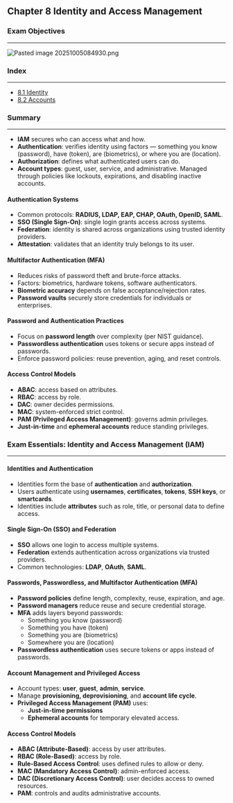 ## Chapter 8 Identity and Access Management

### Exam Objectives
---
![Pasted image 20251005084930.png](Pasted%20image%2020251005084930.png)


### Index
---
- [8.1 Identity](8.1%20Identity.md)
- [8.2 Accounts](8.2%20Accounts.md)

### Summary
---
- **IAM** secures who can access what and how.
- **Authentication**: verifies identity using factors — something you know (password), have (token), are (biometrics), or where you are (location).
- **Authorization**: defines what authenticated users can do.
- **Account types**: guest, user, service, and administrative. Managed through policies like lockouts, expirations, and disabling inactive accounts.

#### Authentication Systems
- Common protocols: **RADIUS, LDAP, EAP, CHAP, OAuth, OpenID, SAML**.
- **SSO (Single Sign-On)**: single login grants access across systems.
- **Federation**: identity is shared across organizations using trusted identity providers.
- **Attestation**: validates that an identity truly belongs to its user.

#### Multifactor Authentication (MFA)
- Reduces risks of password theft and brute-force attacks.
- Factors: biometrics, hardware tokens, software authenticators.
- **Biometric accuracy** depends on false acceptance/rejection rates.
- **Password vaults** securely store credentials for individuals or enterprises.

#### Password and Authentication Practices
- Focus on **password length** over complexity (per NIST guidance).
- **Passwordless authentication** uses tokens or secure apps instead of passwords.
- Enforce password policies: reuse prevention, aging, and reset controls.

#### Access Control Models
- **ABAC**: access based on attributes.  
- **RBAC**: access by role.  
- **DAC**: owner decides permissions.  
- **MAC**: system-enforced strict control.  
- **PAM (Privileged Access Management)**: governs admin privileges.
- **Just-in-time** and **ephemeral accounts** reduce standing privileges.

### Exam Essentials: Identity and Access Management (IAM)
---
#### Identities and Authentication
- Identities form the base of **authentication** and **authorization**.  
- Users authenticate using **usernames**, **certificates**, **tokens**, **SSH keys**, or **smartcards**.  
- Identities include **attributes** such as role, title, or personal data to define access.  

#### Single Sign-On (SSO) and Federation
- **SSO** allows one login to access multiple systems.  
- **Federation** extends authentication across organizations via trusted providers.  
- Common technologies: **LDAP**, **OAuth**, **SAML**.  

#### Passwords, Passwordless, and Multifactor Authentication (MFA)
- **Password policies** define length, complexity, reuse, expiration, and age.  
- **Password managers** reduce reuse and secure credential storage.  
- **MFA** adds layers beyond passwords:  
  - Something you know (password)  
  - Something you have (token)  
  - Something you are (biometrics)  
  - Somewhere you are (location)  
- **Passwordless authentication** uses secure tokens or apps instead of passwords.  

#### Account Management and Privileged Access
- Account types: **user**, **guest**, **admin**, **service**.  
- Manage **provisioning, deprovisioning**, and **account life cycle**.  
- **Privileged Access Management (PAM)** uses:  
  - **Just-in-time permissions**  
  - **Ephemeral accounts** for temporary elevated access.  

#### Access Control Models
- **ABAC (Attribute-Based)**: access by user attributes.  
- **RBAC (Role-Based)**: access by role.  
- **Rule-Based Access Control**: uses defined rules to allow or deny.  
- **MAC (Mandatory Access Control)**: admin-enforced access.  
- **DAC (Discretionary Access Control)**: user decides access to owned resources.  
- **PAM**: controls and audits administrative accounts.  
